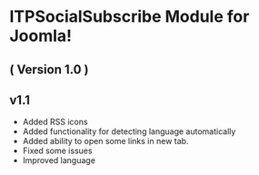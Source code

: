 ITPSocialSubscribe Module for Joomla! 
==========================
( Version 1.0 )
--------------------------


v1.1
---------
* Added RSS icons
* Added functionality for detecting language automatically
* Added ability to open some links in new tab.
* Fixed some issues
* Improved language